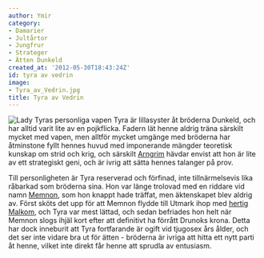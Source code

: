 ```yaml
---
author: Ymir
category:
- Damarier
- Jultårtor
- Jungfrur
- Strateger
- Ätten Dunkeld
created_at: '2012-05-30T18:43:24Z'
id: tyra av vedrin
image:
- Tyra_av_Vedrin.jpg
title: Tyra av Vedrin
---
```

![Lady Tyras personliga vapen] Tyra är lillasyster åt bröderna Dunkeld, och har alltid varit lite av en pojkflicka. Fadern lät henne aldrig träna särskilt mycket med vapen, men alltför mycket umgänge med bröderna har åtminstone fyllt hennes huvud med imponerande mängder teoretisk kunskap om strid och krig, och särskilt [Arngrim] hävdar envist att hon är lite av ett strategiskt geni, och är ivrig att sätta hennes talanger på prov.

Till personligheten är Tyra reserverad och förfinad, inte tillnärmelsevis lika råbarkad som bröderna sina. Hon var länge trolovad med en riddare vid namn [Memnon], som hon knappt hade träffat, men äktenskapet blev aldrig av. Först sköts det upp för att Memnon flydde till Utmark ihop med [hertig Malkom], och Tyra var mest lättad, och sedan befriades hon helt när Memnon slogs ihjäl kort efter att definitivt ha förrått Drunoks krona. Detta har dock inneburit att Tyra fortfarande är ogift vid tjugosex års ålder, och det ser inte vidare bra ut för ätten - bröderna är ivriga att hitta ett nytt parti åt henne, vilket inte direkt får henne att sprudla av entusiasm.

  [Lady Tyras personliga vapen]: Tyra_av_Vedrin.jpg "Lady Tyras personliga vapen"
  [Arngrim]: Arngrim_Dunkeld
  [Memnon]: Sir_Memnon
  [hertig Malkom]: Malkom_Trevena